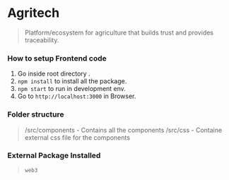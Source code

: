 # Agritech
> Platform/ecosystem for agriculture that builds trust and provides traceability.

### How to setup Frontend code
1. Go inside root directory .
2. `npm install` to install all the package.
3. `npm start` to run in development env.
4. Go to `http://localhost:3000` in Browser.

### Folder structure
> /src/components - Contains all the components
> /src/css - Containe external css file for the components

### External Package Installed
> `web3`






